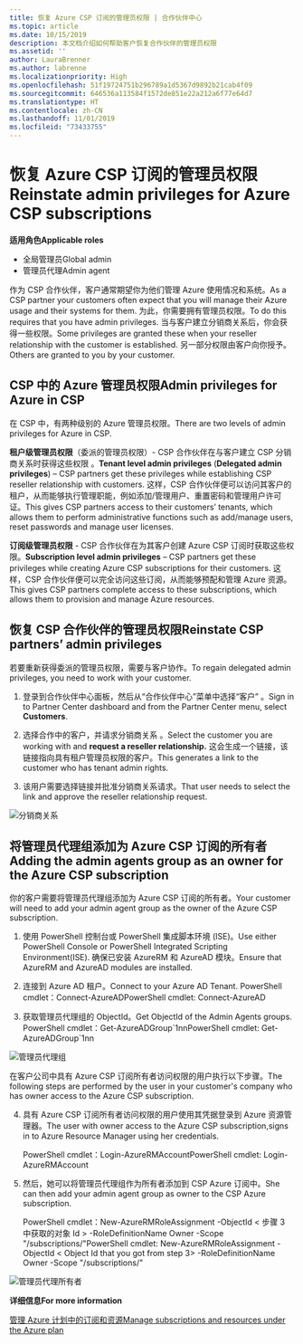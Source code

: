 ```yaml
---
title: 恢复 Azure CSP 订阅的管理员权限 | 合作伙伴中心
ms.topic: article
ms.date: 10/15/2019
description: 本文档介绍如何帮助客户恢复合作伙伴的管理员权限
ms.assetid: ''
author: LauraBrenner
ms.author: labrenne
ms.localizationpriority: High
ms.openlocfilehash: 51f19724751b296789a1d5367d9892b21cab4f09
ms.sourcegitcommit: 646536a113584f1572de851e22a212a6f77e64d7
ms.translationtype: HT
ms.contentlocale: zh-CN
ms.lasthandoff: 11/01/2019
ms.locfileid: "73433755"
---
```

# <a name="reinstate-admin-privileges-for-azure-csp-subscriptions"></a><span data-ttu-id="c8384-103">恢复 Azure CSP 订阅的管理员权限</span><span class="sxs-lookup"><span data-stu-id="c8384-103">Reinstate admin privileges for Azure CSP subscriptions</span></span>  

<span data-ttu-id="c8384-104">**适用角色**</span><span class="sxs-lookup"><span data-stu-id="c8384-104">**Applicable roles**</span></span>

- <span data-ttu-id="c8384-105">全局管理员</span><span class="sxs-lookup"><span data-stu-id="c8384-105">Global admin</span></span>
- <span data-ttu-id="c8384-106">管理员代理</span><span class="sxs-lookup"><span data-stu-id="c8384-106">Admin agent</span></span>

<span data-ttu-id="c8384-107">作为 CSP 合作伙伴，客户通常期望你为他们管理 Azure 使用情况和系统。</span><span class="sxs-lookup"><span data-stu-id="c8384-107">As a CSP partner your customers often expect that you will manage their Azure usage and their systems for them.</span></span> <span data-ttu-id="c8384-108">为此，你需要拥有管理员权限。</span><span class="sxs-lookup"><span data-stu-id="c8384-108">To do this requires that you have admin privileges.</span></span> <span data-ttu-id="c8384-109">当与客户建立分销商关系后，你会获得一些权限。</span><span class="sxs-lookup"><span data-stu-id="c8384-109">Some privileges are granted these when your reseller relationship with the customer is established.</span></span> <span data-ttu-id="c8384-110">另一部分权限由客户向你授予。</span><span class="sxs-lookup"><span data-stu-id="c8384-110">Others are granted to you by your customer.</span></span>

## <a name="admin-privileges-for-azure-in-csp"></a><span data-ttu-id="c8384-111">CSP 中的 Azure 管理员权限</span><span class="sxs-lookup"><span data-stu-id="c8384-111">Admin privileges for Azure in CSP</span></span> 

<span data-ttu-id="c8384-112">在 CSP 中，有两种级别的 Azure 管理员权限。</span><span class="sxs-lookup"><span data-stu-id="c8384-112">There are two levels of admin privileges for Azure in CSP.</span></span> 

<span data-ttu-id="c8384-113">**租户级管理员权限**（委派的管理员权限）- CSP 合作伙伴在与客户建立 CSP 分销商关系时获得这些权限  。</span><span class="sxs-lookup"><span data-stu-id="c8384-113">**Tenant level admin privileges** (**Delegated admin privileges**) –  CSP partners get these privileges while establishing CSP reseller relationship with customers.</span></span> <span data-ttu-id="c8384-114">这样，CSP 合作伙伴便可以访问其客户的租户，从而能够执行管理职能，例如添加/管理用户、重置密码和管理用户许可证。</span><span class="sxs-lookup"><span data-stu-id="c8384-114">This gives CSP partners access to their customers’ tenants, which allows them to perform administrative functions such as add/manage users, reset passwords and manage user licenses.</span></span> 

<span data-ttu-id="c8384-115">**订阅级管理员权限** - CSP 合作伙伴在为其客户创建 Azure CSP 订阅时获取这些权限。</span><span class="sxs-lookup"><span data-stu-id="c8384-115">**Subscription level admin privileges** – CSP partners get these privileges while creating Azure CSP subscriptions for their customers.</span></span> <span data-ttu-id="c8384-116">这样，CSP 合作伙伴便可以完全访问这些订阅，从而能够预配和管理 Azure 资源。</span><span class="sxs-lookup"><span data-stu-id="c8384-116">This gives CSP partners complete access to these subscriptions, which allows them to provision and manage Azure resources.</span></span> 


## <a name="reinstate-csp-partners-admin-privileges"></a><span data-ttu-id="c8384-117">恢复 CSP 合作伙伴的管理员权限</span><span class="sxs-lookup"><span data-stu-id="c8384-117">Reinstate CSP partners’ admin privileges</span></span>

<span data-ttu-id="c8384-118">若要重新获得委派的管理员权限，需要与客户协作。</span><span class="sxs-lookup"><span data-stu-id="c8384-118">To regain delegated admin privileges, you need to work with your customer.</span></span>
 
 1. <span data-ttu-id="c8384-119">登录到合作伙伴中心面板，然后从“合作伙伴中心”菜单中选择“客户”  。</span><span class="sxs-lookup"><span data-stu-id="c8384-119">Sign in to Partner Center dashboard and from the Partner Center menu, select **Customers**.</span></span>

 2. <span data-ttu-id="c8384-120">选择合作中的客户，并请求分销商关系  。</span><span class="sxs-lookup"><span data-stu-id="c8384-120">Select the customer you are working with and **request a reseller relationship.**</span></span> <span data-ttu-id="c8384-121">这会生成一个链接，该链接指向具有租户管理员权限的客户。</span><span class="sxs-lookup"><span data-stu-id="c8384-121">This generates a link to the customer who has tenant admin rights.</span></span>

 3. <span data-ttu-id="c8384-122">该用户需要选择链接并批准分销商关系请求。</span><span class="sxs-lookup"><span data-stu-id="c8384-122">That user needs to select the link and approve the reseller relationship request.</span></span>
 
![分销商关系](images/azure/revoke4.png)

## <a name="adding-the-admin-agents-group-as-an-owner-for-the-azure-csp-subscription"></a><span data-ttu-id="c8384-124">将管理员代理组添加为 Azure CSP 订阅的所有者</span><span class="sxs-lookup"><span data-stu-id="c8384-124">Adding the admin agents group as an owner for the Azure CSP subscription</span></span>

 <span data-ttu-id="c8384-125">你的客户需要将管理员代理组添加为 Azure CSP 订阅的所有者。</span><span class="sxs-lookup"><span data-stu-id="c8384-125">Your customer will need to add your admin agent group as the owner of the Azure CSP subscription.</span></span>

1. <span data-ttu-id="c8384-126">使用 PowerShell 控制台或 PowerShell 集成脚本环境 (ISE)。</span><span class="sxs-lookup"><span data-stu-id="c8384-126">Use either PowerShell Console or PowerShell Integrated Scripting Environment(ISE).</span></span> <span data-ttu-id="c8384-127">确保已安装 AzureRM 和 AzureAD 模块。</span><span class="sxs-lookup"><span data-stu-id="c8384-127">Ensure that AzureRM and AzureAD modules are installed.</span></span> 

2.  <span data-ttu-id="c8384-128">连接到 Azure AD 租户。</span><span class="sxs-lookup"><span data-stu-id="c8384-128">Connect to your Azure AD Tenant.</span></span>
<span data-ttu-id="c8384-129">PowerShell cmdlet：Connect-AzureAD</span><span class="sxs-lookup"><span data-stu-id="c8384-129">PowerShell cmdlet: Connect-AzureAD</span></span>

3.  <span data-ttu-id="c8384-130">获取管理员代理组的 ObjectId。</span><span class="sxs-lookup"><span data-stu-id="c8384-130">Get ObjectId of the Admin Agents groups.</span></span>
<span data-ttu-id="c8384-131">PowerShell cmdlet：Get-AzureADGroup\`1nn</span><span class="sxs-lookup"><span data-stu-id="c8384-131">PowerShell cmdlet: Get-AzureADGroup\`1nn</span></span>

![管理员代理组](images/azure/revoke5.png)

<span data-ttu-id="c8384-133">在客户公司中具有 Azure CSP 订阅所有者访问权限的用户执行以下步骤。</span><span class="sxs-lookup"><span data-stu-id="c8384-133">The following steps are performed by the user in your customer's company who has owner access to the Azure CSP subscription.</span></span>

4. <span data-ttu-id="c8384-134">具有 Azure CSP 订阅所有者访问权限的用户使用其凭据登录到 Azure 资源管理器。</span><span class="sxs-lookup"><span data-stu-id="c8384-134">The user with owner access to the Azure CSP subscription,signs in to Azure Resource Manager using her credentials.</span></span>

    <span data-ttu-id="c8384-135">PowerShell cmdlet：Login-AzureRMAccount</span><span class="sxs-lookup"><span data-stu-id="c8384-135">PowerShell cmdlet: Login-AzureRMAccount</span></span>

5.  <span data-ttu-id="c8384-136">然后，她可以将管理员代理组作为所有者添加到 CSP Azure 订阅中。</span><span class="sxs-lookup"><span data-stu-id="c8384-136">She can then add your admin agent group as owner to the CSP Azure subscription.</span></span>

    <span data-ttu-id="c8384-137">PowerShell cmdlet：New-AzureRMRoleAssignment -ObjectId < 步骤 3 中获取的对象 Id > -RoleDefinitionName Owner -Scope "/subscriptions/<SubscriptionId of CSP subscription>"</span><span class="sxs-lookup"><span data-stu-id="c8384-137">PowerShell cmdlet: New-AzureRMRoleAssignment -ObjectId < Object Id that you got from step 3> -RoleDefinitionName Owner -Scope "/subscriptions/<SubscriptionId of CSP subscription>"</span></span>

![管理员代理所有者](images/azure/revoke6.png)    

<span data-ttu-id="c8384-139">**详细信息**</span><span class="sxs-lookup"><span data-stu-id="c8384-139">**For more information**</span></span>

[<span data-ttu-id="c8384-140">管理 Azure 计划中的订阅和资源</span><span class="sxs-lookup"><span data-stu-id="c8384-140">Manage subscriptions and resources under the Azure plan</span></span>](azure-plan-manage.md)
